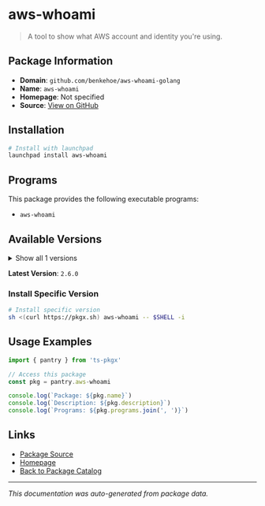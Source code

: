 # aws-whoami

> A tool to show what AWS account and identity you're using.

## Package Information

- **Domain**: `github.com/benkehoe/aws-whoami-golang`
- **Name**: `aws-whoami`
- **Homepage**: Not specified
- **Source**: [View on GitHub](https://github.com/pkgxdev/pantry/tree/main/projects/github.com/benkehoe/aws-whoami-golang/package.yml)

## Installation

```bash
# Install with launchpad
launchpad install aws-whoami
```

## Programs

This package provides the following executable programs:

- `aws-whoami`

## Available Versions

<details>
<summary>Show all 1 versions</summary>

- `2.6.0`

</details>

**Latest Version**: `2.6.0`

### Install Specific Version

```bash
# Install specific version
sh <(curl https://pkgx.sh) aws-whoami -- $SHELL -i
```

## Usage Examples

```typescript
import { pantry } from 'ts-pkgx'

// Access this package
const pkg = pantry.aws-whoami

console.log(`Package: ${pkg.name}`)
console.log(`Description: ${pkg.description}`)
console.log(`Programs: ${pkg.programs.join(', ')}`)
```

## Links

- [Package Source](https://github.com/pkgxdev/pantry/tree/main/projects/github.com/benkehoe/aws-whoami-golang/package.yml)
- [Homepage](#)
- [Back to Package Catalog](../package-catalog.md)

---

*This documentation was auto-generated from package data.*
